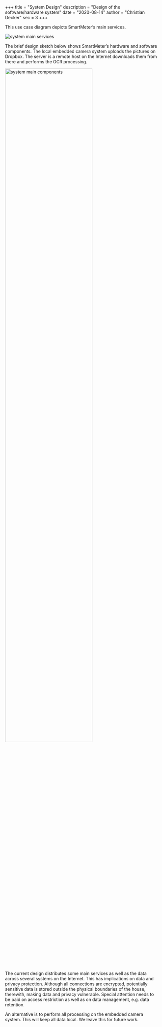 +++
title = "System Design"
description = "Design of the software/hardware system"
date = "2020-08-14"
author = "Christian Decker"
sec = 3
+++

<style>
img {
  max-width: 100%;
  height: auto;
}
</style>

This use case diagram depicts SmartMeter’s main services.

<img src="uml/uc_systemdesign.png" alt="system main services" />

The brief design sketch below shows SmartMeter’s hardware and software components. The local embedded camera system uploads the pictures on Dropbox. The server is a remote host on the Internet downloads them from there and performs the OCR processing.

<img src="uml/cp_systemdesign.png" alt="system main components"  width="75%" />

The current design distributes some main services as well as the data across several systems on the Internet. This has implications on data and privacy protection. Although all connections are encrypted, potentially sensitive data is stored outside the physical boundaries of the house, therewith, making data and privacy vulnerable. Special attention needs to be paid on access restriction as well as on data management, e.g. data retention. 

An alternative is to perform all processing on the embedded camera system. This will keep all data local. We leave this for future work.
